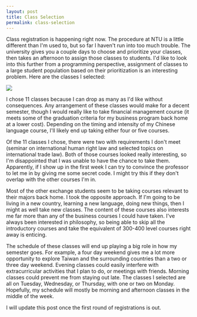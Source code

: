 ```yaml
---
layout: post
title: Class Selection
permalink: class-selection
---
```


Class registration is happening right now. The procedure at NTU is a little different than I'm used to, but so far I haven't run into too much trouble. The university gives you a couple days to choose and prioritize your classes, then takes an afternoon to assign those classes to students. I'd like to look into this further from a programming perspective, assignment of classes to a large student population based on their prioritization is an interesting problem. Here are the classes I selected:

<img src="{{ site.baseurl }}/images/class-selection-1.png">

I chose 11 classes because I can drop as many as I'd like without consequences. Any arrangement of these classes would make for a decent semester, though I would really like to take financial management course (it meets some of the graduation criteria for my business program back home at a lower cost). Depending on the timing and intensity of my Chinese language course, I'll likely end up taking either four or five courses.

Of the 11 classes I chose, there were two with requirements I don't meet (seminar on international human right law and selected topics on international trade law). Both of those courses looked really interesting, so I'm disappointed that I was unable to have the chance to take them. Apparently, if I show up in the first week I can try to convince the professor to let me in by giving me some secret code. I might try this if they don't overlap with the other courses I'm in.

Most of the other exchange students seem to be taking courses relevant to their majors back home. I took the opposite approach. If I'm going to be living in a new country, learning a new language, doing new things, then I might as well take new classes. The content of these courses also interests me far more than any of the business courses I could have taken. I've always been interested in philosophy, so being able to skip all the introductory courses and take the equivalent of 300-400 level courses right away is enticing.

The schedule of these classes will end up playing a big role in how my semester goes. For example, a four day weekend gives me a lot more opportunity to explore Taiwan and the surrounding countries than a two or three day weekend. Evening classes could easily interfere with extracurricular activities that I plan to do, or meetings with friends. Morning classes could prevent me from staying out late. The classes I selected are all on Tuesday, Wednesday, or Thursday, with one or two on Monday. Hopefully, my schedule will mostly be morning and afternoon classes in the middle of the week.

I will update this post once the first round of registrations is out.